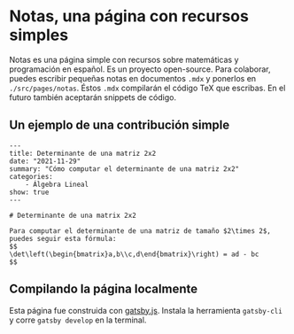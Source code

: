 # Notas, una página con recursos simples

Notas es una página simple con recursos sobre matemáticas y programación en español. Es un proyecto open-source. Para colaborar, puedes escribir pequeñas notas en documentos `.mdx` y ponerlos en `./src/pages/notas`. Éstos `.mdx` compilarán el código TeX que escribas. En el futuro también aceptarán snippets de código.

## Un ejemplo de una contribución simple

```
---
title: Determinante de una matriz 2x2
date: "2021-11-29"
summary: "Cómo computar el determinante de una matriz 2x2"
categories:
    - Álgebra Lineal
show: true
---

# Determinante de una matrix 2x2

Para computar el determinante de una matriz de tamaño $2\times 2$,
puedes seguir esta fórmula:
$$
\det\left(\begin{bmatrix}a,b\\c,d\end{bmatrix}\right) = ad - bc
$$
```

## Compilando la página localmente

Esta página fue construida con [gatsby.js](https://www.gatsbyjs.com/docs/tutorial/part-0/). Instala la herramienta `gatsby-cli` y corre `gatsby develop` en la terminal.
